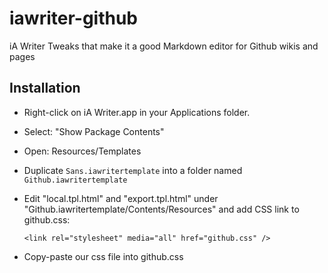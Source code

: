 # iawriter-github
iA Writer Tweaks that make it a good Markdown editor for Github wikis and pages

## Installation

- Right-click on iA Writer.app in your Applications folder. 
- Select: "Show Package Contents"
- Open:  Resources/Templates
- Duplicate `Sans.iawritertemplate` into a folder named `Github.iawritertemplate`
- Edit "local.tpl.html" and "export.tpl.html" under "Github.iawritertemplate/Contents/Resources" and add CSS link to github.css:
    
    ```
    <link rel="stylesheet" media="all" href="github.css" />
    ```
- Copy-paste our css file into github.css
